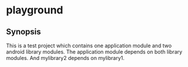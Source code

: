 # playground

## Synopsis

This is a test project which contains one application module and two android library modules. The application module depends on both library modules. And mylibrary2 depends on mylibrary1.


